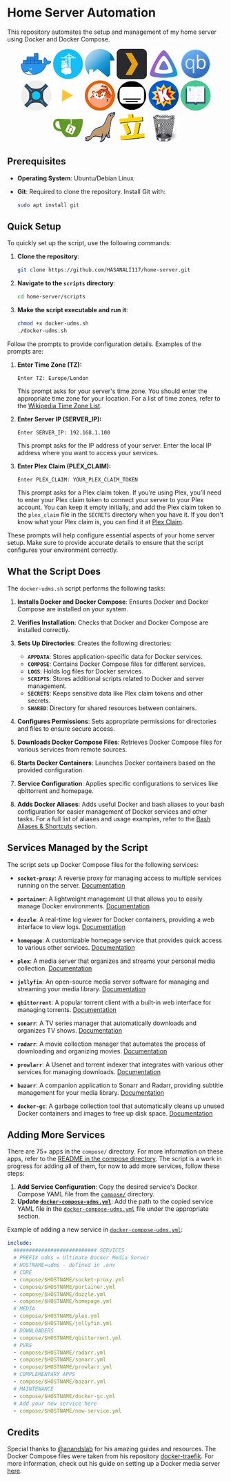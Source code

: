 # Home Server Automation

This repository automates the setup and management of my home server using Docker and Docker Compose.

<p align="center">
  <img src="assets/docker-moby.png" alt="Docker" width="70" height="70">
  <img src="assets/portainer-alt.png" alt="Portainer" width="70" height="70">
  <img src="assets/homepage.png" alt="Homepage" width="70" height="70" style="border-radius: 100%;">
  <img src="assets/plex.png" alt="Plex" width="70" height="70">
  <img src="assets/jellyfin.png" alt="Jellyfin" width="70" height="70" >
  <img src="assets/qbittorrent.png" alt="qBittorrent" width="70" height="70">
  <img src="assets/sonarr.png" alt="Sonarr" width="70" height="70">
  <img src="assets/radarr-light.png" alt="Radarr" width="70" height="70">
  <img src="assets/prowlarr.png" alt="Prowlarr" width="70" height="70">
  <img src="assets/bazarr.png" alt="Bazarr" width="70" height="70">
  <img src="assets/komga.png" alt="Komga" width="70" height="70">
  <img src="assets/kavita.png" alt="Kavita" width="70" height="70">
  <img src="assets/gitea.png" alt="Gitea" width="70" height="70">
  <img src="assets/mariadb.png" alt="MariaDB" width="70" height="70">
  <img src="assets/tachidesk.png" alt="TachiDesk" width="70" height="70">
  <img src="assets/trash-guides.png" alt="Trash-Guides" width="70" height="70">
</p>

## Prerequisites

- **Operating System**: Ubuntu/Debian Linux
- **Git**: Required to clone the repository. Install Git with:

  ```bash
  sudo apt install git
  ```

## Quick Setup

To quickly set up the script, use the following commands:

1. **Clone the repository**:

   ```bash
   git clone https://github.com/HASANALI117/home-server.git
   ```

2. **Navigate to the `scripts` directory**:

   ```bash
   cd home-server/scripts
   ```

3. **Make the script executable and run it**:

   ```bash
   chmod +x docker-udms.sh
   ./docker-udms.sh
   ```

Follow the prompts to provide configuration details. Examples of the prompts are:

1. **Enter Time Zone (TZ):**

   ```
   Enter TZ: Europe/London
   ```

   This prompt asks for your server's time zone. You should enter the appropriate time zone for your location. For a list of time zones, refer to the [Wikipedia Time Zone List](https://en.wikipedia.org/wiki/List_of_tz_database_time_zones).

2. **Enter Server IP (SERVER_IP):**

   ```
   Enter SERVER_IP: 192.168.1.100
   ```

   This prompt asks for the IP address of your server. Enter the local IP address where you want to access your services.

3. **Enter Plex Claim (PLEX_CLAIM):**
   ```
   Enter PLEX_CLAIM: YOUR_PLEX_CLAIM_TOKEN
   ```
   This prompt asks for a Plex claim token. If you’re using Plex, you’ll need to enter your Plex claim token to connect your server to your Plex account. You can keep it empty initially, and add the Plex claim token to the `plex_claim` file in the `SECRETS` directory when you have it. If you don't know what your Plex claim is, you can find it at [Plex Claim](https://plex.tv/claim).

These prompts will help configure essential aspects of your home server setup. Make sure to provide accurate details to ensure that the script configures your environment correctly.

## What the Script Does

The `docker-udms.sh` script performs the following tasks:

1. **Installs Docker and Docker Compose**: Ensures Docker and Docker Compose are installed on your system.

2. **Verifies Installation**: Checks that Docker and Docker Compose are installed correctly.

3. **Sets Up Directories**: Creates the following directories:

   - **`APPDATA`**: Stores application-specific data for Docker services.
   - **`COMPOSE`**: Contains Docker Compose files for different services.
   - **`LOGS`**: Holds log files for Docker services.
   - **`SCRIPTS`**: Stores additional scripts related to Docker and server management.
   - **`SECRETS`**: Keeps sensitive data like Plex claim tokens and other secrets.
   - **`SHARED`**: Directory for shared resources between containers.

4. **Configures Permissions**: Sets appropriate permissions for directories and files to ensure secure access.

5. **Downloads Docker Compose Files**: Retrieves Docker Compose files for various services from remote sources.

6. **Starts Docker Containers**: Launches Docker containers based on the provided configuration.

7. **Service Configuration**: Applies specific configurations to services like qbittorrent and homepage.

8. **Adds Docker Aliases**: Adds useful Docker and bash aliases to your bash configuration for easier management of Docker services and other tasks. For a full list of aliases and usage examples, refer to the [Bash Aliases & Shortcuts](./BASH-ALIASES.md) section.

## Services Managed by the Script

The script sets up Docker Compose files for the following services:

- **`socket-proxy`**: A reverse proxy for managing access to multiple services running on the server. [Documentation](https://github.com/Tecnativa/docker-socket-proxy?tab=readme-ov-file#supported-api-versions)

- **`portainer`**: A lightweight management UI that allows you to easily manage Docker environments. [Documentation](https://docs.portainer.io/)

- **`dozzle`**: A real-time log viewer for Docker containers, providing a web interface to view logs. [Documentation](https://dozzle.dev/guide/getting-started)

- **`homepage`**: A customizable homepage service that provides quick access to various other services. [Documentation](https://gethomepage.dev/latest/installation/docker/)

- **`plex`**: A media server that organizes and streams your personal media collection. [Documentation](https://docs.linuxserver.io/images/docker-plex/)

- **`jellyfin`**: An open-source media server software for managing and streaming your media library. [Documentation](https://docs.linuxserver.io/images/docker-jellyfin/)

- **`qbittorrent`**: A popular torrent client with a built-in web interface for managing torrents. [Documentation](https://docs.linuxserver.io/images/docker-qbittorrent/)

- **`sonarr`**: A TV series manager that automatically downloads and organizes TV shows. [Documentation](https://docs.linuxserver.io/images/docker-sonarr/)

- **`radarr`**: A movie collection manager that automates the process of downloading and organizing movies. [Documentation](https://docs.linuxserver.io/images/docker-radarr/)

- **`prowlarr`**: A Usenet and torrent indexer that integrates with various other services for managing downloads. [Documentation](https://docs.linuxserver.io/images/docker-prowlarr/)

- **`bazarr`**: A companion application to Sonarr and Radarr, providing subtitle management for your media library. [Documentation](https://docs.linuxserver.io/images/docker-bazarr/)

- **`docker-gc`**: A garbage collection tool that automatically cleans up unused Docker containers and images to free up disk space. [Documentation](https://github.com/clockworksoul/docker-gc-cron)

## Adding More Services

There are 75+ apps in the `compose/` directory. For more information on these apps, refer to the [README in the compose directory](./compose/README.md). The script is a work in progress for adding all of them, for now to add more services, follow these steps:

1. **Add Service Configuration**: Copy the desired service's Docker Compose YAML file from the [`compose/`]() directory.
2. **Update [`docker-compose-udms.yml`]()**: Add the path to the copied service YAML file in the [`docker-compose-udms.yml`]() file under the appropriate section.

Example of adding a new service in [`docker-compose-udms.yml`]():

```yml
include:
  ########################### SERVICES
  # PREFIX udms = Ultimate Docker Media Server
  # HOSTNAME=udms - defined in .env
  # CORE
  - compose/$HOSTNAME/socket-proxy.yml
  - compose/$HOSTNAME/portainer.yml
  - compose/$HOSTNAME/dozzle.yml
  - compose/$HOSTNAME/homepage.yml
  # MEDIA
  - compose/$HOSTNAME/plex.yml
  - compose/$HOSTNAME/jellyfin.yml
  # DOWNLOADERS
  - compose/$HOSTNAME/qbittorrent.yml
  # PVRS
  - compose/$HOSTNAME/radarr.yml
  - compose/$HOSTNAME/sonarr.yml
  - compose/$HOSTNAME/prowlarr.yml
  # COMPLEMENTARY APPS
  - compose/$HOSTNAME/bazarr.yml
  # MAINTENANCE
  - compose/$HOSTNAME/docker-gc.yml
  # Add your new service here
  - compose/$HOSTNAME/new-service.yml
```

## Credits

Special thanks to [@anandslab](https://github.com/anandslab) for his amazing guides and resources. The Docker Compose files were taken from his repository [docker-traefik](https://github.com/anandslab/docker-traefik). For more information, check out his guide on setting up a Docker media server [here](https://www.smarthomebeginner.com/docker-media-server-2024/).
